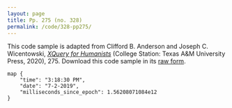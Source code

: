 ```yaml
---
layout: page
title: Pp. 275 (no. 328)
permalink: /code/328-pp275/
---
```


This code sample is adapted from Clifford B. Anderson and Joseph C. Wicentowski, 
[_XQuery for Humanists_](/) (College Station: Texas A&M University Press, 2020), 275. 
Download this code sample in its [raw form](/code/328-pp275/328-pp275.xq).

```xquery
map {
    "time": "3:18:30 PM",
    "date": "7-2-2019",
    "milliseconds_since_epoch": 1.56208071084e12
}
```  
